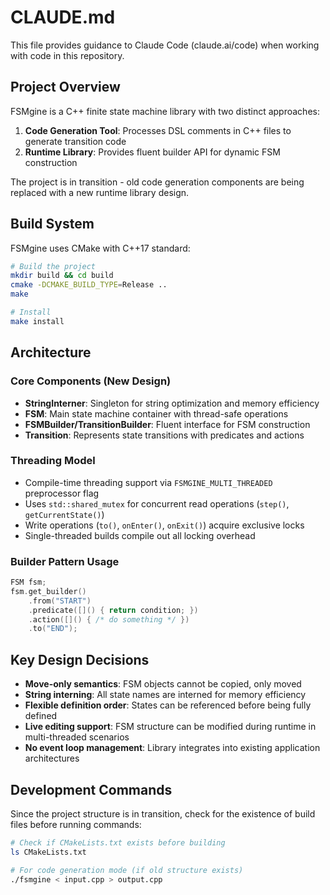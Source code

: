 # CLAUDE.md

This file provides guidance to Claude Code (claude.ai/code) when working with code in this repository.

## Project Overview

FSMgine is a C++ finite state machine library with two distinct approaches:
1. **Code Generation Tool**: Processes DSL comments in C++ files to generate transition code
2. **Runtime Library**: Provides fluent builder API for dynamic FSM construction

The project is in transition - old code generation components are being replaced with a new runtime library design.

## Build System

FSMgine uses CMake with C++17 standard:

```bash
# Build the project
mkdir build && cd build
cmake -DCMAKE_BUILD_TYPE=Release ..
make

# Install
make install
```

## Architecture

### Core Components (New Design)
- **StringInterner**: Singleton for string optimization and memory efficiency
- **FSM**: Main state machine container with thread-safe operations
- **FSMBuilder/TransitionBuilder**: Fluent interface for FSM construction
- **Transition**: Represents state transitions with predicates and actions

### Threading Model
- Compile-time threading support via `FSMGINE_MULTI_THREADED` preprocessor flag
- Uses `std::shared_mutex` for concurrent read operations (`step()`, `getCurrentState()`)
- Write operations (`to()`, `onEnter()`, `onExit()`) acquire exclusive locks
- Single-threaded builds compile out all locking overhead

### Builder Pattern Usage
```cpp
FSM fsm;
fsm.get_builder()
    .from("START")
    .predicate([]() { return condition; })
    .action([]() { /* do something */ })
    .to("END");
```

## Key Design Decisions

- **Move-only semantics**: FSM objects cannot be copied, only moved
- **String interning**: All state names are interned for memory efficiency
- **Flexible definition order**: States can be referenced before being fully defined
- **Live editing support**: FSM structure can be modified during runtime in multi-threaded scenarios
- **No event loop management**: Library integrates into existing application architectures

## Development Commands

Since the project structure is in transition, check for the existence of build files before running commands:

```bash
# Check if CMakeLists.txt exists before building
ls CMakeLists.txt

# For code generation mode (if old structure exists)
./fsmgine < input.cpp > output.cpp
```